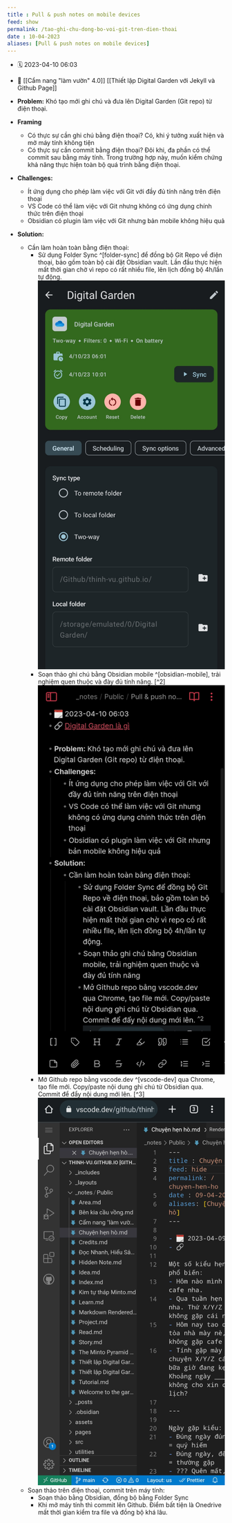 ```yaml
---
title : Pull & push notes on mobile devices
feed: show
permalink: /tao-ghi-chu-dong-bo-voi-git-tren-dien-thoai
date : 10-04-2023
aliases: [Pull & push notes on mobile devices]
---
```


- 🗓 2023-04-10 06:03
- 🔗 [[Cẩm nang "làm vườn" 4.0]] [[Thiết lập Digital Garden với Jekyll và Github Page]]

- **Problem:** Khó tạo mới ghi chú và đưa lên Digital Garden (Git repo) từ điện thoại.
- **Framing**
	- Có thực sự cần ghi chú bằng điện thoại? Có, khi ý tưởng xuất hiện và mở máy tính không tiện
	- Có thực sự cần commit bằng điện thoại? Đôi khi, đa phần có thể commit sau bằng máy tính. Trong trường hợp này, muốn kiểm chứng khả năng thực hiện toàn bộ quá trình bằng điện thoại.
- **Challenges:** 
	- Ít ứng dụng cho phép làm việc với Git với đầy đủ tính năng trên điện thoại
	- VS Code có thể làm việc với Git nhưng không có ứng dụng chính thức trên điện thoại
	- Obsidian có plugin làm việc với Git nhưng bản mobile không hiệu quả
- **Solution:**
	- Cần làm hoàn toàn bằng điện thoại:
		- Sử dụng Folder Sync ^[folder-sync] để đồng bộ Git Repo về điện thoại, bảo gồm toàn bộ cài đặt Obsidian vault. Lần đầu thực hiện mất thời gian chờ vì repo có rất nhiều file, lên lịch đồng bộ 4h/lần tự động.  ![](/src/Screenshot_20230410_062554_FolderSync.jpg)
		- Soạn thảo ghi chú bằng Obsidian mobile ^[obsidian-mobile], trải nghiệm quen thuộc và đày đủ tính năng. [^2] ![](/src/Screenshot_20230410_062402_Obsidian.jpg)
		- Mở Github repo bằng vscode.dev ^[vscode-dev] qua Chrome, tạo file mới. Copy/paste nội dung ghi chú từ Obsidian qua. Commit để đẩy nội dung mới lên. [^3] ![](/src/Screenshot_20230410_060109_Chrome.jpg)
	- Soạn thảo trên điện thoại, commit trên máy tính:
		- Soạn thảo bằng Obsidian, đồng bộ bằng Folder Sync
		- Khi mở máy tính thì commit lên Github. Điểm bất tiện là Onedrive mất thời gian kiểm tra file và đồng bộ khá lâu.



